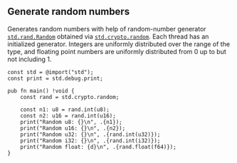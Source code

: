 ## Generate random numbers

Generates random numbers with help of random-number generator [`std.rand.Random`]
obtained via [`std.crypto.random`]. Each thread has an initialized generator.
Integers are uniformly distributed over the range of the type, and floating
point numbers are uniformly distributed from 0 up to but not including 1.

```zig
const std = @import("std");
const print = std.debug.print;

pub fn main() !void {
    const rand = std.crypto.random;

    const n1: u8 = rand.int(u8);
    const n2: u16 = rand.int(u16);
    print("Random u8: {}\n", .{n1});
    print("Random u16: {}\n", .{n2});
    print("Random u32: {}\n", .{rand.int(u32)});
    print("Random i32: {}\n", .{rand.int(i32)});
    print("Random float: {d}\n", .{rand.float(f64)});
}
```

[`std.rand.Random`]: https://ziglang.org/documentation/0.11.0/std/#A;std:rand.Random
[`std.crypto.random`]: https://ziglang.org/documentation/0.11.0/std/#A;std:crypto.random
